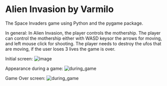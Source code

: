 # Alien Invasion by Varmilo
The Space Invaders game using Python and the pygame package.

In general: In Alien Invasion, the player controls the mothership. The player can control the mothership either  with WASD keysor the arrows for moving, and left mouse click for shooting. The player needs to destroy the ufos that are moving, if the user loses 3 lives the game is over.

Initial screen:
![image](https://user-images.githubusercontent.com/90532063/183302099-a6c17db7-1fa3-4a33-b6d2-48253891f5fe.png)

Appearance during a game:
![during_game](https://user-images.githubusercontent.com/90532063/183302245-8cb745ad-7fde-469d-8c5c-e42453dd40d3.png)

Game Over screen:
![during_game](https://user-images.githubusercontent.com/90532063/183302689-f36172db-9a2a-4289-855d-7ccd11555381.png)
